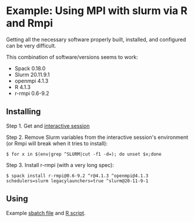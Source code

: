 # Example: Using MPI with slurm via R and Rmpi

Getting all the necessary software properly built, installed, and configured can be very difficult.

This combination of software/versions seems to work:

- Spack 0.18.0
- Slurm 20.11.9.1
- openmpi 4.1.3
- R 4.1.3
- r-rmpi 0.6-9.2

## Installing

Step 1. Get and [interactive session](../../../using/getstarted.md#interactive)

Step 2. Remove Slurm variables from the interactive session's environment (or Rmpi will break when it tries to install):

    $ for x in $(env|grep ^SLURM|cut -f1 -d=); do unset $x;done

Step 3. Install r-rmpi (with a very long spec):

    $ spack install r-rmpi@0.6-9.2 ^r@4.1.3 ^openmpi@4.1.3 schedulers=slurm legacylaunchers=true ^slurm@20-11-9-1


## Using

Example [sbatch file](r_mpi_example.sbatch) and [R script](r_mpi_example.r).

